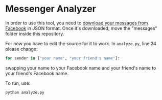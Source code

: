 # Messenger Analyzer

In order to use this tool, you need to [download your messages from Facebook](https://www.zapptales.com/en/download-facebook-messenger-chat-history-how-to/#:~:text=Open%20your%20Facebook%20account%20and,information%E2%80%A6%E2%80%9C%20(4).&text=On%20this%20page%20you%20can,want%20to%20download%20from%20Facebook.) in JSON format. Once it's downloaded, move the "messages" folder inside this repository.

For now you have to edit the source for it to work. In `analyze.py`, line 24 please change:
```py
for sender in ["your name", "your friend's name"]:
```
swapping your name to your Facebook name and your friend's name to your friend's Facebook name.

To run, use:

```
python analyze.py
```
